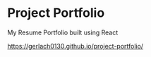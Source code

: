 # Project Portfolio

My Resume Portfolio built using React

https://gerlach0130.github.io/project-portfolio/
